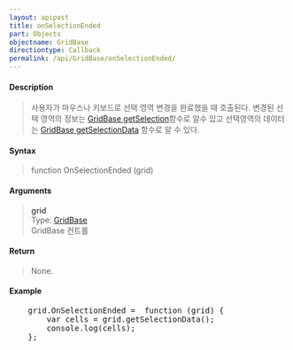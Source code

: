 ```yaml
---
layout: apipost
title: onSelectionEnded
part: Objects
objectname: GridBase
directiontype: Callback
permalink: /api/GridBase/onSelectionEnded/
---
```



#### Description

> 사용자가 마우스나 키보드로 선택 영역 변경을 완료했을 때 호출된다. 변경된 선택 영역의 정보는 [GridBase getSelection](/api/GridBase/getSelection/)함수로 알수 있고 선택영역의 데이터는 
[GridBase getSelectionData](/api/GridBase/getSelectionData/) 함수로 알 수 있다.  

#### Syntax

> function OnSelectionEnded (grid)  

#### Arguments

> **grid**  
> Type: [GridBase](/api/GridBase/)  
> GridBase 컨트롤  

#### Return

> None.  

#### Example

<pre class="prettyprint">
    grid.OnSelectionEnded =  function (grid) {
        var cells = grid.getSelectionData();
        console.log(cells);  
    };
</pre>

